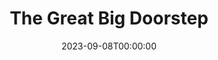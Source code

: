 ---
title: The Great Big Doorstep
date: 2023-09-08T00:00:00
opening_date: 1952-02-29
closing_date: 1952-03-08
layout: productions
program:
Theatre: Theatre Jacksonville
Venue: Little Theatre
cast:
- Arthur Crochet: Jimmie Richardson
- Commodore Crochet: Jay Harder
- Dewey Crochet: Gene Sayre
- Elna Crochet:
  - Linda Kalil
  - Luise Sack
- Evvie Crochet: Judy Bischoff
- Fleece Crochet:
  - Concetta Birdsall
  - Brenda Bartley
- Mr. Tobin: Larry Zell
- Mrs. Beaumont Crochet: Eula Mae Snow
- Mrs. Crochet: Pattie Bowers
- Mrs. Dupre: Claire Parks
- Tayo Delacroix: Ken Burton
- Topal Crochet: Joyce Sandler
crew:
- Assistant Director: Ken Burton
- Assistant Stage Manager: Budd Porter
- Construction and Crew:
  - Budd Porter
  - Eileen Quattlebaum
  - Walter Quattlebaum
  - Kay Hanna
  - John Hannigan
  - Larry Zell
  - Bill Gibbs
  - Leonard Mosby
  - Howard Clark
  - Thelma House
  - Laurel Barton
  - Richard Kaszner, Jr.
  - Judy Snow
  - Pat O'Brien
  - Ken Burton
- Director: Paul E. Geisenhof
- Light Controls: Su Hawkins
- Lighting: Walter Quattlebaum
- Make-up Assistant:
  - Jane Porter
  - Grace E. Miles
  - Beth Wade
  - Elmo Lehman
  - Bill Gibbs
- Make-up Chairman: Richard Kaszner, Jr.
- Properties Assistant:
  - Vonnie Patton
  - Claire Parks
  - Mattie Godwin
  - Natalie Clarke
- Properties Chairman: Margaret Lafferty
- Set and Technical Direction: Pete House
- Sound:
  - Kay Hanna
  - Peggy Gift
- Stage Manager: Leonard Mosby
- Wardrobe Assistant:
  - Edythe Price
  - Peggy Gift
  - Karen O'Shaughnessy
  - Marie Bristow
  - Helen List
- Wardrobe Chairman: Eula Mae Snow
orchestra:
---